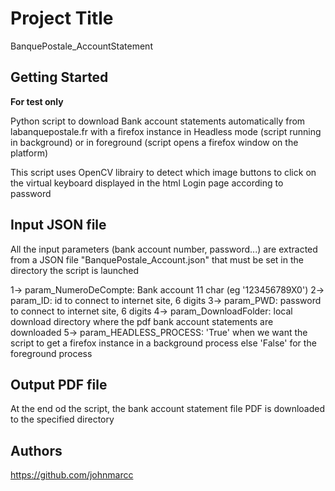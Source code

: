 # Project Title
BanquePostale_AccountStatement

## Getting Started

__For test only__

Python script to download Bank account statements automatically from labanquepostale.fr with a firefox instance in Headless mode (script running in background) or in foreground (script opens a firefox window on the platform)

This script uses OpenCV librairy to detect which image buttons to click on the virtual keyboard displayed in the html Login page according to 
password

## Input JSON file
All the input parameters (bank account number, password...) are extracted from a JSON file "BanquePostale_Account.json" that must be set in the directory the script is launched

1-> param_NumeroDeCompte: Bank account 11 char (eg '123456789X0')
2-> param_ID: id to connect to internet site, 6 digits
3-> param_PWD: password to connect to internet site, 6 digits
4-> param_DownloadFolder: local download directory where the pdf bank account statements are downloaded
5-> param_HEADLESS_PROCESS: 'True' when we want the script to get a firefox instance in a background process else 'False' for the foreground process

## Output PDF file
At the end od the script, the bank account statement file PDF is downloaded to the specified directory

## Authors

https://github.com/johnmarcc
